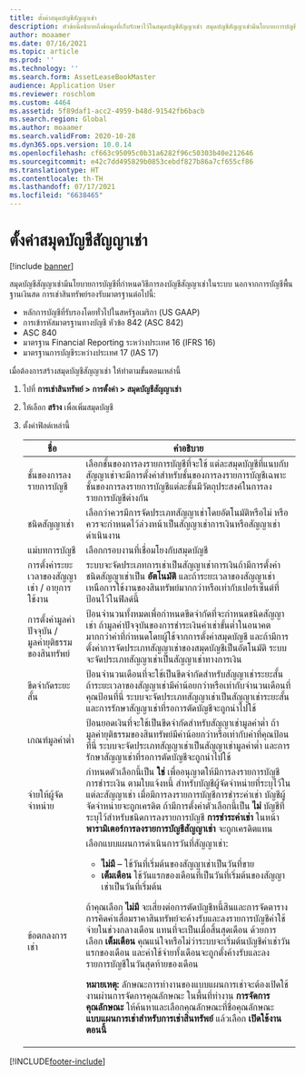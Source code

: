 ```yaml
---
title: ตั้งค่าสมุดบัญชีสัญญาเช่า
description: หัวข้อนี้อธิบายถึงข้อมูลที่เก็บรักษาไว้ในสมุดบัญชีสัญญาเช่า สมุดบัญชีสัญญาเช่ามีนโยบายการบัญชีที่กำหนดวิธีการลงบัญชีสัญญาเช่าในระบบ
author: moaamer
ms.date: 07/16/2021
ms.topic: article
ms.prod: ''
ms.technology: ''
ms.search.form: AssetLeaseBookMaster
audience: Application User
ms.reviewer: roschlom
ms.custom: 4464
ms.assetid: 5f89daf1-acc2-4959-b48d-91542fb6bacb
ms.search.region: Global
ms.author: moaamer
ms.search.validFrom: 2020-10-28
ms.dyn365.ops.version: 10.0.14
ms.openlocfilehash: cf663c95095c0b31a6282f96c50303b40e212646
ms.sourcegitcommit: e42c7dd495829b0853cebdf827b86a7cf655cf86
ms.translationtype: HT
ms.contentlocale: th-TH
ms.lasthandoff: 07/17/2021
ms.locfileid: "6638465"
---
```

# <a name="set-up-lease-books"></a>ตั้งค่าสมุดบัญชีสัญญาเช่า

[!include [banner](../includes/banner.md)]

สมุดบัญชีสัญญาเช่ามีนโยบายการบัญชีที่กำหนดวิธีการลงบัญชีสัญญาเช่าในระบบ นอกจากการบัญชีพื้นฐานเงินสด การเช่าสินทรัพย์รองรับมาตรฐานต่อไปนี้:

- หลักการบัญชีที่รับรองโดยทั่วไปในสหรัฐอเมริกา (US GAAP)
- การเข้ารหัสมาตรฐานทางบัญชี หัวข้อ 842 (ASC 842)
- ASC 840
- มาตรฐาน Financial Reporting ระหว่างประเทศ 16 (IFRS 16)
- มาตรฐานการบัญชีระหว่างประเทศ 17 (IAS 17)

เมื่อต้องการสร้างสมุดบัญชีสัญญาเช่า ให้ทำตามขั้นตอนเหล่านี้

1. ไปที่ **การเช่าสินทรัพย์ \> การตั้งค่า \> สมุดบัญชีสัญญาเช่า**
2. ให้เลือก **สร้าง** เพื่อเพิ่มสมุดบัญชี
3. ตั้งค่าฟิลด์เหล่านี้

    | ชื่อ                                     | คำอธิบาย |
    |------------------------------------------|-------------|
    | ชั้นของการลงรายการบัญชี                            | เลือกชั้นของการลงรายการบัญชีที่จะใช้ แต่ละสมุดบัญชีที่แนบกับสัญญาเช่าจะมีการตั้งค่าสำหรับชั้นของการลงรายการบัญชีเฉพาะ ชั้นของการลงรายการบัญชีแต่ละชั้นมีวัตถุประสงค์ในการลงรายการบัญชีต่างกัน |
    | ชนิดสัญญาเช่า                               | เลือกว่าควรมีการจัดประเภทสัญญาเช่าโดยอัตโนมัติหรือไม่ หรือควรจะกำหนดไว้ล่วงหน้าเป็นสัญญาเช่าการเงินหรือสัญญาเช่าดำเนินงาน |
    | แม่บทการบัญชี                     | เลือกกรอบงานที่เชื่อมโยงกับสมุดบัญชี |
    | การตั้งค่าระยะเวลาของสัญญาเช่า / อายุการใช้งาน          | ระบบจะจัดประเภทการเช่าเป็นสัญญาเช่าการเงินถ้ามีการตั้งค่าชนิดสัญญาเช่าเป็น **อัตโนมัติ** และถ้าระยะเวลาของสัญญาเช่าเหนือการใช้งานของสินทรัพย์มากกว่าหรือเท่ากับเปอร์เซ็นต์ที่ป้อนไว้ในฟิลด์นี้  |
    | การตั้งค่ามูลค่าปัจจุบัน / มูลค่ายุติธรรมของสินทรัพย์   | ป้อนจำนวนทั้งหมดเพื่อกำหนดขีดจำกัดที่จะกำหนดชนิดสัญญาเช่า ถ้ามูลค่าปัจจุบันของการชำระเงินค่าเช่าขั้นต่ำในอนาคตมากกว่าค่าที่กำหนดโดยผู้ใช้จากการตั้งค่าสมุดบัญชี และถ้ามีการตั้งค่าการจัดประเภทสัญญาเช่าของสมุดบัญชีเป็นอัตโนมัติ ระบบจะจัดประเภทสัญญาเช่าเป็นสัญญาเช่าทางการเงิน |
    | ขีดจำกัดระยะสั้น                     | ป้อนจำนวนเดือนที่จะใช้เป็นขีดจำกัดสำหรับสัญญาเช่าระยะสั้น ถ้าระยะเวลาของสัญญาเช่ามีค่าน้อยกว่าหรือเท่ากับจำนวนเดือนที่คุณป้อนที่นี่ ระบบจะจัดประเภทสัญญาเช่าเป็นสัญญาเช่าระยะสั้น และการรักษาสัญญาเช่าที่รอการตัดบัญชีจะถูกนำไปใช้ |
    | เกณฑ์มูลค่าต่ำ                      | ป้อนยอดเงินที่จะใช้เป็นขีดจำกัดสำหรับสัญญาเช่ามูลค่าต่ำ ถ้ามูลค่ายุติธรรมของสินทรัพย์มีค่าน้อยกว่าหรือเท่ากับค่าที่คุณป้อนที่นี่ ระบบจะจัดประเภทสัญญาเช่าเป็นสัญญาเช่ามูลค่าต่ำ และการรักษาสัญญาเช่าที่รอการตัดบัญชีจะถูกนำไปใช้ |
    | จ่ายให้ผู้จัดจำหน่าย                            | กำหนดตัวเลือกนี้เป็น **ใช่** เพื่ออนุญาตให้มีการลงรายการบัญชีการชำระเงิน ตามใบแจ้งหนี้ สำหรับบัญชีผู้จัดจำหน่ายที่ระบุไว้ในแต่ละสัญญาเช่า เมื่อมีการลงรายการบัญชีการชำระค่าเช่า บัญชีผู้จัดจำหน่ายจะถูกเครดิต ถ้ามีการตั้งค่าตัวเลือกนี้เป็น **ไม่** บัญชีที่ระบุไว้สำหรับชนิดการลงรายการบัญชี **การชำระค่าเช่า** ในหน้า **พารามิเตอร์การลงรายการบัญชีสัญญาเช่า** จะถูกเครดิตแทน |
    | ข้อตกลงการเช่า                       | เลือกแบบแผนการดําเนินการวันที่สัญญาเช่า:<ul><li><b>ไม่มี</b> – ใช้วันที่เริ่มต้นของสัญญาเช่าเป็นวันที่ขาย</li><li><b>เต็มเดือน</b> ใช้วันแรกของเดือนที่เป็นวันที่เริ่มต้นของสัญญาเช่าเป็นวันที่เริ่มต้น</li></ul><p>ถ้าคุณเลือก <b>ไม่มี</b> จะเสี่ยงต่อการตัดบัญชีหนี้สินและการจัดตารางการคิดค่าเสื่อมราคาสินทรัพย์จะค้างรับและลงรายการบัญชีค่าใช้จ่ายในช่วงกลางเดือน แทนที่จะเป็นเมื่อสิ้นสุดเดือน ด้วยการเลือก <b>เต็มเดือน</b> คุณแน่ใจหรือไม่ว่าระบบจะเริ่มต้นบัญชีค่าเช่าวันแรกของเดือน และค่าใช้จ่ายทั้งเดือนจะถูกตั้งค้างรับและลงรายการบัญชีในวันสุดท้ายของเดือน</p><p><strong>หมายเหตุ:</strong> ลักษณะการทำงานของแบบแผนการเช่าจะต้องเปิดใช้งานผ่านการจัดการคุณลักษณะ ในพื้นที่ทำงาน <b>การจัดการคุณลักษณะ</b> ให้ค้นหาและเลือกคุณลักษณะที่ชื่อคุณลักษณะ <b>แบบแผนการเช่าสำหรับการเช่าสินทรัพย์</b> แล้วเลือก <b>เปิดใช้งานตอนนี้</b></p> |


[!INCLUDE[footer-include](../../includes/footer-banner.md)]
